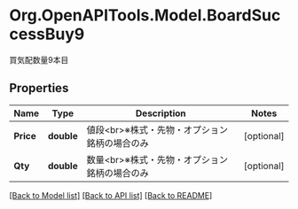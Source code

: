 # Org.OpenAPITools.Model.BoardSuccessBuy9
買気配数量9本目
## Properties

Name | Type | Description | Notes
------------ | ------------- | ------------- | -------------
**Price** | **double** | 値段&lt;br&gt;※株式・先物・オプション銘柄の場合のみ | [optional] 
**Qty** | **double** | 数量&lt;br&gt;※株式・先物・オプション銘柄の場合のみ | [optional] 

[[Back to Model list]](../README.md#documentation-for-models) [[Back to API list]](../README.md#documentation-for-api-endpoints) [[Back to README]](../README.md)

